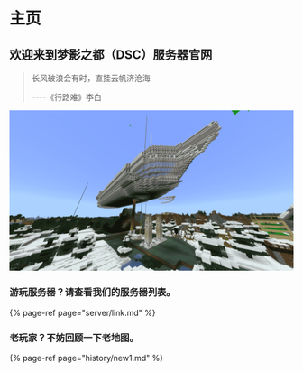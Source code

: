 # 主页

## 欢迎来到梦影之都（DSC）服务器官网

> 长风破浪会有时，直挂云帆济沧海
>
> ----《行路难》李白

![&#x65B0;&#x5468;&#x76EE;&#x4E00; -- JK&#x98DE;&#x8239;&#xFF08;&#x672A;&#x5B8C;&#x5DE5;&#xFF09;](.gitbook/assets/minecraft-2019_2_21-20_28_22.png)

### 游玩服务器？请查看我们的服务器列表。

{% page-ref page="server/link.md" %}

### 老玩家？不妨回顾一下老地图。

{% page-ref page="history/new1.md" %}

